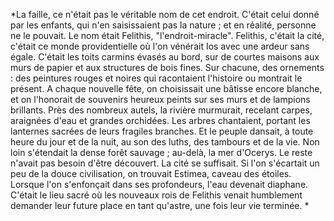 *La faille, ce n'était pas le véritable nom de cet endroit. C'était celui donné par les enfants, qui n'en saisissaient pas la nature ; et en réalité, personne ne le pouvait. Le nom était Felithis, "l'endroit-miracle". Felithis, c'était la cité, c'était ce monde providentielle où l'on vénérait Ios avec une ardeur sans égale. C'était les toits carmins évasés au bord, sur de courtes maisons aux murs de papier et aux structures de bois fines. Sur chacune, des ornements : des peintures rouges et noires qui racontaient l'histoire ou montrait le présent. A chaque nouvelle fête, on choisissait une bâtisse encore blanche, et on l'honorait de souvenirs heureux peints sur ses murs et de lampions brillants.
Près des nombreux autels, la rivière murmurait, recelant carpes, araignées d'eau et grandes orchidées. Les arbres chantaient, portant les lanternes sacrées de leurs fragiles branches. Et le peuple dansait, à toute heure du jour et de la nuit, au son des luths, des tambours et de la vie. Non loin s'étendait la dense forêt sauvage ; au-delà, la mer d'Ocerys. Le reste n'avait pas besoin d'être découvert. 
La cité se suffisait. 
Si l'on s'écartait un peu de la douce civilisation, on trouvait Estimea, caveau des étoiles. Lorsque l'on s'enfonçait dans ses profondeurs, l'eau devenait diaphane. C'était le lieu sacré où les nouveaux rois de Felithis venait humblement demander leur future place en tant qu'astre, une fois leur vie terminée. *